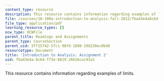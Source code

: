 ```yaml
---
content_type: resource
description: This resource contains information regarding examples of limits.
file: /courses/18-100a-introduction-to-analysis-fall-2012/fba43e4a8c64ff3e881926616cac91e2_MIT18_100AF12_Assign_2.pdf
file_type: application/pdf
learning_resource_types: []
ocw_type: OCWFile
parent_title: Readings and Assignments
parent_type: CourseSection
parent_uid: 5ff15742-57c1-98fd-1898-19d238ec0b48
resourcetype: Document
title: 'Introduction to Analysis: Assignment 2'
uid: fba43e4a-8c64-ff3e-8819-26616cac91e2
---
```

This resource contains information regarding examples of limits.

